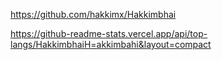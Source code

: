 https://github.com/hakkimx/Hakkimbhai

https://github-readme-stats.vercel.app/api/top-langs/HakkimbhaiH=akkimbahi&layout=compact
